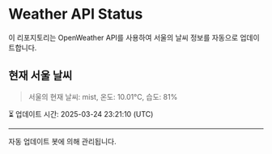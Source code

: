 
# Weather API Status

이 리포지토리는 OpenWeather API를 사용하여 서울의 날씨 정보를 자동으로 업데이트합니다.

## 현재 서울 날씨
> 서울의 현재 날씨: mist, 온도: 10.01°C, 습도: 81%

⏳ 업데이트 시간: 2025-03-24 23:21:10 (UTC)

---
자동 업데이트 봇에 의해 관리됩니다.
